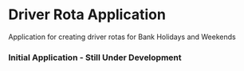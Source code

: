 # Driver Rota Application

Application for creating driver rotas for Bank Holidays and Weekends

### Initial Application - Still Under Development

